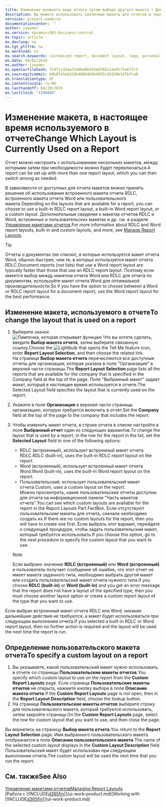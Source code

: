 ```yaml
---
title: Изменение внешнего вида отчета путем выбора другого макета | Документы Майкрософт
description: Вы можете использовать различные макеты для отчетов и переключаться между ними, чтобы изменять внешний вид отчета.
services: project-madeira
documentationcenter: ''
author: jswymer
ms.service: dynamics365-business-central
ms.topic: article
ms.devlang: na
ms.tgt_pltfrm: na
ms.workload: na
ms.search.keywords: customized report, document layout, logo, personalize
ms.date: 04/01/2019
ms.author: jswymer
ms.openlocfilehash: f24f1cd24a31ddbd0b455b876821ae0173a677c3
ms.sourcegitcommit: 60b87e5eb32bb408dd65b9855c29159b1dfbfca8
ms.translationtype: HT
ms.contentlocale: ru-RU
ms.lasthandoff: 04/29/2019
ms.locfileid: "1249444"
---
```

# <a name="change-which-layout-is-currently-used-on-a-report"></a><span data-ttu-id="2243a-103">Изменение макета, в настоящее время используемого в отчете</span><span class="sxs-lookup"><span data-stu-id="2243a-103">Change Which Layout is Currently Used on a Report</span></span>
<span data-ttu-id="2243a-104">Отчет можно настроить с использованием нескольких макетов, между которыми затем при необходимости можно будет переключаться.</span><span class="sxs-lookup"><span data-stu-id="2243a-104">A report can be set up with more than one report layout, which you can then switch among as needed.</span></span>

<span data-ttu-id="2243a-105">В зависимости от доступных для отчета макетов можно принять решение об использовании встроенного макета отчета RDLC, встроенного макета отчета Word или пользовательского макета.</span><span class="sxs-lookup"><span data-stu-id="2243a-105">Depending on the layouts that are available for a report, you can choose to use a built-in RDLC report layout, a built-in Word report layout, or a custom layout.</span></span> <span data-ttu-id="2243a-106">Дополнительные сведения о макетах отчетов RDLC и Word, встроенных и пользовательских макетах и др. см. в разделе [Управление макетами отчетов](ui-manage-report-layouts.md).</span><span class="sxs-lookup"><span data-stu-id="2243a-106">For more information about RDLC and Word report layouts, built-in and custom layouts, and more, see [Manage Report Layouts](ui-manage-report-layouts.md).</span></span>

> [!TIP]  
> <span data-ttu-id="2243a-107">Отчеты о документах (не списки), в которых используется макет отчета Word, обычно быстрее, чем те, в которых используется макет отчета RDLC.</span><span class="sxs-lookup"><span data-stu-id="2243a-107">Document reports (not lists) that use a Word report layout are typically faster than those that use an RDLC report layout.</span></span> <span data-ttu-id="2243a-108">Поэтому если имеется выбор между макетом отчета Word или RDLC для отчета по документам, используйте макет отчета Word для оптимальной производительности.</span><span class="sxs-lookup"><span data-stu-id="2243a-108">So if you have the option to choose between a Word or RDLC report layout for a document report, use the Word report layout for the best performance.</span></span>  

## <a name="to-change-the-layout-that-is-used-on-a-report"></a><span data-ttu-id="2243a-109">Изменение макета, используемого в отчете</span><span class="sxs-lookup"><span data-stu-id="2243a-109">To change the layout that is used on a report</span></span>
1. <span data-ttu-id="2243a-110">Выберите значок ![Лампочка, которая открывает функцию Что вы хотите сделать](media/ui-search/search_small.png "Что вы хотите сделать"), введите **Выбор макета отчета**, затем выберите связанную ссылку.</span><span class="sxs-lookup"><span data-stu-id="2243a-110">Choose the ![Lightbulb that opens the Tell Me feature](media/ui-search/search_small.png "Tell me what you want to do") icon, enter **Report Layout Selection**, and then choose the related link.</span></span>  
   <span data-ttu-id="2243a-111">На странице **Выбор макета отчета** перечисляются все доступные отчеты для организации, которая указана в поле "Организация" в верхней части страницы.</span><span class="sxs-lookup"><span data-stu-id="2243a-111">The **Report Layout Selection** page lists all the reports that are available for the company that is specified in the Company field at the top of the page.</span></span> <span data-ttu-id="2243a-112">Поле "Выбранный макет" задает макет, который в настоящее время используется в отчете.</span><span class="sxs-lookup"><span data-stu-id="2243a-112">The Selected Layout field specifies the layout that is currently used on the report.</span></span>
2. <span data-ttu-id="2243a-113">Укажите в поле **Организация** в верхней части страницы организацию, которую требуется включить в отчет.</span><span class="sxs-lookup"><span data-stu-id="2243a-113">Set the **Company** field at the top of the page to the company that includes the report.</span></span>
3. <span data-ttu-id="2243a-114">Чтобы изменить макет отчета, в строке отчета в списке настройте в поле **Выбранный отчет** один из следующих вариантов.</span><span class="sxs-lookup"><span data-stu-id="2243a-114">To change the layout that is used by a report, in the row for the report in the list, set the **Selected Layout** field to one of the following options:</span></span>
   * <span data-ttu-id="2243a-115">RDLC (встроенный), использует встроенный макет отчета RDLC.</span><span class="sxs-lookup"><span data-stu-id="2243a-115">RDLC (built-in), uses the built-in RDLC report layout on the report.</span></span>
   * <span data-ttu-id="2243a-116">Word (встроенный), использует встроенный макет отчета Word.</span><span class="sxs-lookup"><span data-stu-id="2243a-116">Word (built-in), uses the built-in Word report layout on the report.</span></span>
   * <span data-ttu-id="2243a-117">Пользовательский, использует пользовательский макет отчета.</span><span class="sxs-lookup"><span data-stu-id="2243a-117">Custom, uses a custom layout on the report.</span></span>  
     <span data-ttu-id="2243a-118">Можно просмотреть, какие пользовательские отчеты доступны для отчета на информационной панели "Часть макетов отчета".</span><span class="sxs-lookup"><span data-stu-id="2243a-118">You can see which custom layouts are available for the report in the Report Layouts Part FactBox.</span></span> <span data-ttu-id="2243a-119">Если отсутствуют пользовательские макеты для отчета, сначала необходимо создать их.</span><span class="sxs-lookup"><span data-stu-id="2243a-119">If there are no custom layouts for the report, then you will have to create one first.</span></span> <span data-ttu-id="2243a-120">Если выбрать этот вариант, перейдите к следующей процедуре, чтобы задать пользовательский макет, который требуется использовать.</span><span class="sxs-lookup"><span data-stu-id="2243a-120">If you choose this option, go to the next procedure to specify the custom layout that you want to use.</span></span>

    > [!NOTE]  
    >   <span data-ttu-id="2243a-121">Если выбрано значение **RDLC (встроенный)** или **Word (встроенный)** и пользователь получает сообщение об ошибке, что этот отчет не имеет макета заданного типа, необходимо выбрать другой макет или создать пользовательский макет отчета нужного типа.</span><span class="sxs-lookup"><span data-stu-id="2243a-121">If you choose **RDLC (built-in)** or **Word (built-in)** and you get an error message that the report does not have a layout of the specified type, then you must choose another layout option or create a custom report layout of the type that you want to use.</span></span>

<span data-ttu-id="2243a-122">Если выбран встроенный макет отчета RDLC или Word, никакие дальнейшие действия не требуются, а макет будет использоваться при следующем выполнении отчета.</span><span class="sxs-lookup"><span data-stu-id="2243a-122">If you selected a built-in RDLC or Word report layout, then no further action is required and the layout will be used the next time the report is run.</span></span>

## <a name="to-specify-a-custom-layout-on-a-report"></a><span data-ttu-id="2243a-123">Определение пользовательского макета отчета</span><span class="sxs-lookup"><span data-stu-id="2243a-123">To specify a custom layout on a report</span></span>
1. <span data-ttu-id="2243a-124">Вы указываете, какой пользовательский макет нужно использовать в отчете со страницы **Пользовательские макеты отчетов**.</span><span class="sxs-lookup"><span data-stu-id="2243a-124">You specify which custom layout to use on the report from the **Custom Report Layouts** page.</span></span> <span data-ttu-id="2243a-125">Если страница **Пользовательские макеты отчетов** не открыта, нажмите кнопку выбора в поле **Описание макета отчета**.</span><span class="sxs-lookup"><span data-stu-id="2243a-125">If the **Custom Report Layouts** page is not open, then in the **Report Layout Description** field, choose the lookup button.</span></span>
2. <span data-ttu-id="2243a-126">На странице **Пользовательские макеты отчетов** выберите строку для пользовательского макета, который требуется использовать, затем закройте страницу.</span><span class="sxs-lookup"><span data-stu-id="2243a-126">On the **Custom Report Layouts** page, select the row for custom layout that you want to use, and then close the page.</span></span>

<span data-ttu-id="2243a-127">Вы вернетесь на страницу **Выбор макета отчета**.</span><span class="sxs-lookup"><span data-stu-id="2243a-127">You return to the **Report Layout Selection** page.</span></span> <span data-ttu-id="2243a-128">Имя выбранного пользовательского макета отображается в поле **Описание пользовательского макета**.</span><span class="sxs-lookup"><span data-stu-id="2243a-128">The name of the selected custom layout displays in the **Custom Layout Description** field.</span></span> <span data-ttu-id="2243a-129">Пользовательский макет будет использован при следующем выполнении отчета.</span><span class="sxs-lookup"><span data-stu-id="2243a-129">The custom layout will be used the next time that you run the report.</span></span>

## <a name="see-also"></a><span data-ttu-id="2243a-130">См. также</span><span class="sxs-lookup"><span data-stu-id="2243a-130">See Also</span></span>
[<span data-ttu-id="2243a-131">Управление макетами отчетов</span><span class="sxs-lookup"><span data-stu-id="2243a-131">Managing Report Layouts</span></span>](ui-manage-report-layouts.md)  
<span data-ttu-id="2243a-132">[Работа с [!INCLUDE[d365fin](includes/d365fin_md.md)]](ui-work-product.md)</span><span class="sxs-lookup"><span data-stu-id="2243a-132">[Working with [!INCLUDE[d365fin](includes/d365fin_md.md)]](ui-work-product.md)</span></span>
